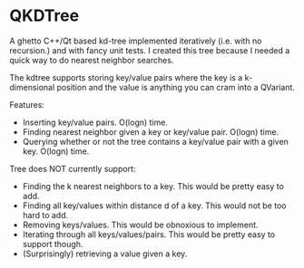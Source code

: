 QKDTree
=======

A ghetto C++/Qt based kd-tree implemented iteratively (i.e. with no recursion.) and with fancy unit tests. I created this tree because I needed a quick way to do nearest neighbor searches.

The kdtree supports storing key/value pairs where the key is a k-dimensional position and the value is anything you can cram into a QVariant.

Features:
* Inserting key/value pairs. O(logn) time.
* Finding nearest neighbor given a key or key/value pair. O(logn) time.
* Querying whether or not the tree contains a key/value pair with a given key. O(logn) time.


Tree does NOT currently support:
* Finding the k nearest neighbors to a key. This would be pretty easy to add.
* Finding all key/values within distance d of a key. This would not be too hard to add.
* Removing keys/values. This would be obnoxious to implement.
* Iterating through all keys/values/pairs. This would be pretty easy to support though.
* (Surprisingly) retrieving a value given a key.  
